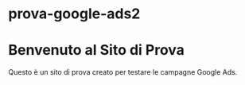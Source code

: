 # prova-google-ads2
<!DOCTYPE html>
<html lang="en">
<head>
    <meta charset="UTF-8">
    <meta name="viewport" content="width=device-width, initial-scale=1.0">
    <title>Sito di Prova</title>
</head>
<body>
    <h1>Benvenuto al Sito di Prova</h1>
    <p>Questo è un sito di prova creato per testare le campagne Google Ads.</p>
</body>
</html>

